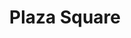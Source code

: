 ---
title: "Plaza Square"
url: /wayne/plaza-square-paterson-hamburg-turnpike-7/
shop: Einkaufszentrum
---